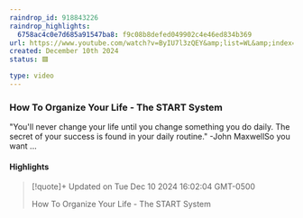 ```yaml
---
raindrop_id: 918843226
raindrop_highlights:
  6758ac4c0e7d685a91547ba8: f9c08b8defed049902c4e46ed834b369
url: https://www.youtube.com/watch?v=ByIU7l3zQEY&amp;list=WL&amp;index=52
created: December 10th 2024
status: 🟥

type: video
---
```



### How To Organize Your Life - The START System

&quot;You&#39;ll never change your life until you change something you do daily. The secret of your success is found in your daily routine.&quot; -John MaxwellSo you want ...

#### Highlights

> [!quote]+ Updated on Tue Dec 10 2024 16:02:04 GMT-0500
>
> How To Organize Your Life - The START System

